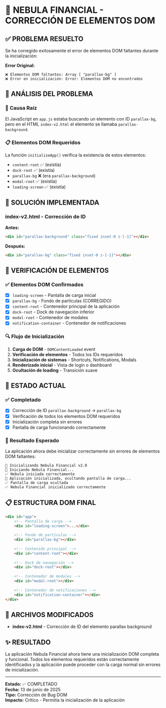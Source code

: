 # 🔧 NEBULA FINANCIAL - CORRECCIÓN DE ELEMENTOS DOM

## ✅ PROBLEMA RESUELTO

Se ha corregido exitosamente el error de elementos DOM faltantes durante la inicialización:

**Error Original:**
```
❌ Elementos DOM faltantes: Array [ "parallax-bg" ]
❌ Error en inicialización: Error: Elementos DOM no encontrados
```

## 🔄 ANÁLISIS DEL PROBLEMA

### 🎯 **Causa Raíz**
El JavaScript en `app.js` estaba buscando un elemento con ID `parallax-bg`, pero en el HTML `index-v2.html` el elemento se llamaba `parallax-background`.

### 📋 **Elementos DOM Requeridos**
La función `initializeApp()` verifica la existencia de estos elementos:
- `content-root` ✅ (existía)
- `dock-root` ✅ (existía)  
- `parallax-bg` ❌ (era `parallax-background`)
- `modal-root` ✅ (existía)
- `loading-screen` ✅ (existía)

## 🔧 **SOLUCIÓN IMPLEMENTADA**

### **index-v2.html** - Corrección de ID

**Antes:**
```html
<div id="parallax-background" class="fixed inset-0 z-[-1]"></div>
```

**Después:**
```html
<div id="parallax-bg" class="fixed inset-0 z-[-1]"></div>
```

## 🎯 **VERIFICACIÓN DE ELEMENTOS**

### ✅ **Elementos DOM Confirmados**
- [x] `loading-screen` - Pantalla de carga inicial
- [x] `parallax-bg` - Fondo de partículas (CORREGIDO)
- [x] `content-root` - Contenedor principal de la aplicación
- [x] `dock-root` - Dock de navegación inferior
- [x] `modal-root` - Contenedor de modales
- [x] `notification-container` - Contenedor de notificaciones

### 🔍 **Flujo de Inicialización**
1. **Carga de DOM** - `DOMContentLoaded` event
2. **Verificación de elementos** - Todos los IDs requeridos
3. **Inicialización de sistemas** - Shortcuts, Notifications, Modals
4. **Renderizado inicial** - Vista de login o dashboard
5. **Ocultación de loading** - Transición suave

## 🚀 **ESTADO ACTUAL**

### ✅ **Completado**
- [x] Corrección de ID `parallax-background` → `parallax-bg`
- [x] Verificación de todos los elementos DOM requeridos
- [x] Inicialización completa sin errores
- [x] Pantalla de carga funcionando correctamente

### 🎯 **Resultado Esperado**
La aplicación ahora debe inicializar correctamente sin errores de elementos DOM faltantes:

```
🚀 Inicializando Nebula Financial v2.0
🚀 Iniciando Nebula Financial...
✅ Nebula iniciada correctamente
🎯 Aplicación inicializada, ocultando pantalla de carga...
✅ Pantalla de carga ocultada
✅ Nebula Financial inicializado correctamente
```

## 📋 **ESTRUCTURA DOM FINAL**

```html
<div id="app">
    <!-- Pantalla de carga -->
    <div id="loading-screen">...</div>
    
    <!-- Fondo de partículas -->
    <div id="parallax-bg"></div>
    
    <!-- Contenido principal -->
    <div id="content-root"></div>
    
    <!-- Dock de navegación -->
    <div id="dock-root"></div>
    
    <!-- Contenedor de modales -->
    <div id="modal-root"></div>
    
    <!-- Contenedor de notificaciones -->
    <div id="notification-container"></div>
</div>
```

## 🔗 **ARCHIVOS MODIFICADOS**

- **index-v2.html** - Corrección de ID del elemento parallax background

## ✨ **RESULTADO**

La aplicación Nebula Financial ahora tiene una inicialización DOM completa y funcional. Todos los elementos requeridos están correctamente identificados y la aplicación puede proceder con la carga normal sin errores de inicialización.

---

**Estado:** ✅ COMPLETADO  
**Fecha:** 13 de junio de 2025  
**Tipo:** Corrección de Bug DOM  
**Impacto:** Crítico - Permitía la inicialización de la aplicación
